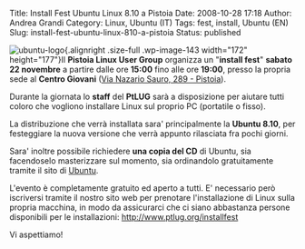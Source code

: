 Title: Install Fest Ubuntu Linux 8.10 a Pistoia
Date: 2008-10-28 17:18
Author: Andrea Grandi
Category: Linux, Ubuntu (IT)
Tags: fest, install, Ubuntu (EN)
Slug: install-fest-ubuntu-linux-810-a-pistoia
Status: published

![](http://www.andreagrandi.it/wp-content/uploads/2008/10/ubuntu-logo.png "ubuntu-logo"){.alignright
.size-full .wp-image-143 width="172" height="177"}Il **Pistoia Linux
User Group** organizza un "**install fest**" **sabato 22 novembre** a
partire dalle ore **15:00** fino alle ore **19:00**, presso la propria
sede al **Centro Giovani** ([Via Nazario Sauro, 289 -
Pistoia](http://maps.google.it/maps/ms?ie=UTF8&hl=it&msa=0&msid=117198571022872644171.0000011321702d54d4877&z=17)).

Durante la giornata lo **staff** del **PtLUG** sarà a disposizione per
aiutare tutti coloro che vogliono installare Linux sul proprio PC
(portatile o fisso).

La distribuzione che verrà installata sara' principalmente la **Ubuntu
8.10**, per festeggiare la nuova versione che verrà appunto rilasciata
fra pochi giorni.

Sara' inoltre possibile richiedere **una copia del CD** di Ubuntu, sia
facendoselo masterizzare sul momento, sia ordinandolo gratuitamente
tramite il sito di [Ubuntu](http://shipit.ubuntu.com).

L'evento è completamente gratuito ed aperto a tutti. E' necessario però
iscriversi tramite il nostro sito web per prenotare l'installazione di
Linux sulla propria macchina, in modo da assicurarci che ci siano
abbastanza persone disponibili per le installazioni:
<http://www.ptlug.org/installfest>

Vi aspettiamo!
